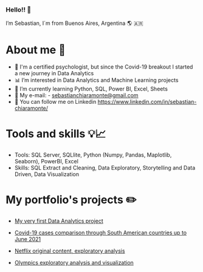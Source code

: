 ### Hello!! 👋

I’m Sebastian, I´m from Buenos Aires, Argentina 🌎 🇦🇷

# About me 🤠

- 👦 I'm a certified psychologist, but since the Covid-19 breakout I started a new journey in Data Analytics
- 📊 I’m interested in Data Analytics and Machine Learning projects 
- 📌 I’m currently learning Python, SQL, Power BI, Excel, Sheets
- 📧 My e-mail: - sebastianchiaramonte@gmail.com
- 👥 You can follow me on Linkedin https://www.linkedin.com/in/sebastian-chiaramonte/

# Tools and skills 💡📈

- Tools: SQL Server, SQLlite, Python (Numpy, Pandas, Maplotlib, Seaborn), PowerBI, Excel
- Skills: SQL Extract and Cleaning, Data Exploratory, Storytelling and Data Driven, Data Visualization

# My portfolio's projects ✏️

- [My very first Data Analytics project](https://github.com/sebachiara88/My-first-Data-Analytics-Project)

- [Covid-19 cases comparison through South American countries up to June 2021](https://github.com/sebachiara88/Covid19Project)

- [Netflix original content, exploratory analysis](https://github.com/sebachiara88/NetflixOriginals2016-2020)

- [Olympics exploratory analysis and visualization](https://github.com/sebachiara88/JJOO)
